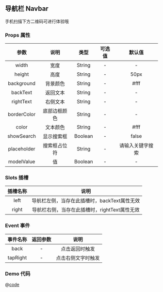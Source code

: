 ## 导航栏 Navbar

手机扫描下方二维码可进行体验哦
<qr-code path="nav/navbar"/>

<ShowPage path="nav/navbar"/>

### Props 属性
| 参数 | 说明 | 类型 | 可选值 | 默认值 |
| :----: | :----: | :----: | :----: | :----: |
| width | 宽度 | String | - | - |
| height | 高度 | String | - | 50px |
| background | 背景颜色 | String | - | #fff |
| backText | 返回文本 | String | - | - |
| rightText | 右侧文本 | String | - | - |
| borderColor | 底部边框颜色 | String | - | - |
| color | 文本颜色 | String | - | #fff |
| showSearch | 显示搜索框 | Boolean | - | false |
| placeholder | 搜索框占位符 | String | - | 请输入关键字搜索 |
| modelValue | 值 | Boolean | - | - |

### Slots 插槽
| 插槽名称 | 说明 |
| :----: | :----: |
| left | 导航栏左侧，当存在此插槽时，backText属性无效 |
| right | 导航栏右侧，当存在此插槽时，rightText属性无效 |

### Event 事件
| 事件名称 | 返回参数 | 说明 |
| :----: | :----: | :----: |
| back | - | 点击返回时触发 |
| tapRight | - | 点击右侧文字时触发 |

### Demo 代码
@[code](../../../src/views/nav/navbar.vue)